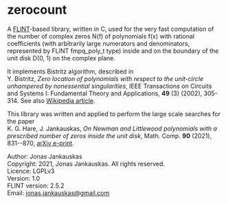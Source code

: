**zerocount**
=============

A [FLINT](https://www.flintlib.org/)-based library, written in C,  used for the very fast computation of the number of complex zeros N(f) of polynomials f(x) with rational coefficients (with arbitrarily large numerators and denominators, represented by FLINT fmpq_poly_t type) inside and on the boundary of the unit disk D(0, 1) on the complex plane.

It implements Bistritz algorithm, described in  
Y. Bistritz, *Zero location of polynomials with respect to the unit-circle unhampered by nonessential singularities*, IEEE Transactions on Circuits and Systems I: Fundamental Theory and Applications, **49** (3) (2002), 305-314. See also [Wikipedia article](https://en.wikipedia.org/wiki/Bistritz_stability_criterion).

This library was written and applied to perform the large scale searches for the paper  
K. G. Hare, J. Jankauskas, *On Newman and Littlewood polynomials with a prescribed number of zeros inside the unit disk*, Math. Comp. **90** (2021), 831--870, [arXiv e-print](https://arxiv.org/abs/1910.13994).

Author:         Jonas Jankauskas  
Copyright:      2021, Jonas Jankauskas. All rights reserved.  
Licence:        LGPLv3  
Version:        1.0  
FLINT version:  2.5.2  
Email:          jonas.jankauskas@gmail.com  
